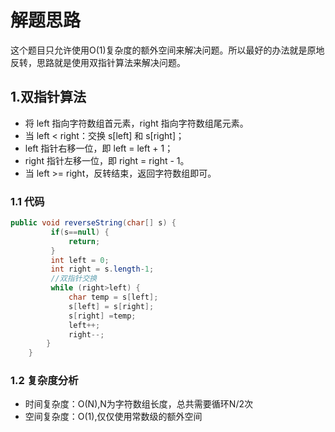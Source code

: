 # 解题思路

这个题目只允许使用O(1)复杂度的额外空间来解决问题。所以最好的办法就是原地反转，思路就是使用双指针算法来解决问题。

## 1.双指针算法

* 将 left 指向字符数组首元素，right 指向字符数组尾元素。
* 当 left < right：交换 s[left] 和 s[right]；
* left 指针右移一位，即 left = left + 1；
* right 指针左移一位，即 right = right - 1。
* 当 left >= right，反转结束，返回字符数组即可。

### 1.1 代码

```java
public void reverseString(char[] s) {
		 if(s==null) {
			 return;
		 }
		 int left = 0;
		 int right = s.length-1;
		 //双指针交换
		 while (right>left) {
			 char temp = s[left];
			 s[left] = s[right];
			 s[right] =temp;			 
			 left++;
			 right--;
		}
	}
```

### 1.2 复杂度分析

* 时间复杂度：O(N),N为字符数组长度，总共需要循环N/2次
* 空间复杂度：O(1),仅仅使用常数级的额外空间